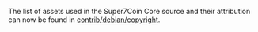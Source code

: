 The list of assets used in the Super7Coin Core source and their attribution can now be found in [contrib/debian/copyright](../contrib/debian/copyright).
